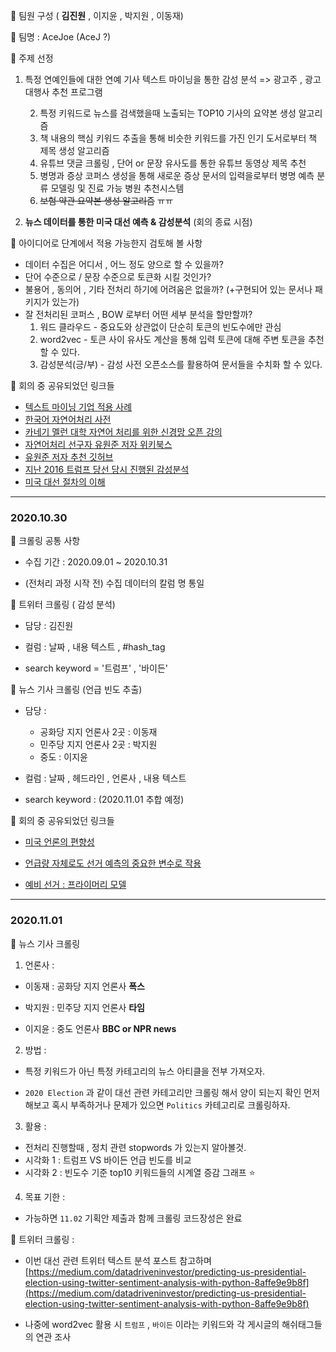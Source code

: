 :notebook: ​팀원 구성 ( __김진원__ , 이지윤 , 박지원 , 이동재)

:notebook: 팀명 : AceJoe (AceJ ?)

:notebook: 주제 선정 

1. 특정 연예인들에 대한 연예 기사 텍스트 마이닝을 통한 감성 분석 => 광고주 , 광고대행사 추천 프로그램

 	2. 특정 키워드로 뉴스를 검색했을때 노출되는 TOP10 기사의 요약본 생성 알고리즘 
 	3. 책 내용의 핵심 키워드 추출을 통해 비슷한 키워드를 가진 인기 도서로부터 책 제목 생성 알고리즘
 	4. 유튜브 댓글 크롤링 , 단어 or 문장 유사도를 통한 유튜브 동영상 제목 추천
 	5. 병명과 증상 코퍼스 생성을 통해 새로운 증상 문서의 입력을로부터 병명 예측 분류 모델링 및 진료 가능 병원 추천시스템
 	6. ~~보험 약관 요약본 생성 알고리즘~~ ㅠㅠ
  7. __뉴스 데이터를 통한 미국 대선 예측 & 감성분석__ (회의 종료 시점)

     

:notebook: 아이디어로 단계에서 적용 가능한지 검토해 볼 사항

- 데이터 수집은 어디서 , 어느 정도 양으로 할 수 있을까?
- 단어 수준으로 / 문장 수준으로 토큰화 시킬 것인가?
- 불용어 , 동의어 , 기타 전처리 하기에 어려움은 없을까? (+구현되어 있는 문서나 패키지가 있는가)
- 잘 전처리된 코퍼스 , BOW 로부터 어떤 세부 분석을 할만할까?
  1. 워드 클라우드 - 중요도와 상관없이 단순히 토큰의 빈도수에만 관심
  2. word2vec - 토큰 사이 유사도 계산을 통해 입력 토큰에 대해 주변 토큰을 추천할 수 있다.
  3. 감성분석(긍/부) - 감성 사전 오픈소스를 활용하여 문서들을 수치화 할 수 있다.
  
  

:notebook: 회의 중 공유되었던 링크들

- [텍스트 마이닝 기업 적용 사례](http://hleecaster.com/text-mining-leadership-feedback-survey-2019/) 
- [한국어 자연어처리 사전](https://github.com/papower1/Awesome-Korean-NLP-Papers)
- [카네기 멜런 대학 자연어 처리를 위한 신경망 오픈 강의](http://www.phontron.com/class/nn4nlp2019/schedule.html)
- [자연어처리 선구자 유원준 저자 위키북스](https://wikidocs.net/book/2155) 
- [유원준 저자 추천 깃허브](https://github.com/makcedward/nlp)
- [지난 2016 트럼프 당선 당시 진행된 감성분석 ](https://dbr.donga.com/article/view/1202/article_no/8892/ac/magazine)
- [미국 대선 절차의 이해 ](https://m.blog.naver.com/yconan/221743576318) 

  

---

### 2020.10.30

:notebook: 크롤링 ​공통 사항

- 수집 기간 : 2020.09.01 ~ 2020.10.31

- (전처리 과정 시작 전) 수집 데이터의 칼럼 명 통일 

  

:notebook: 트위터 크롤링 ( 감성 분석)

- 담당 : 김진원

- 컬럼 : 날짜 , 내용 텍스트 , #hash_tag

- search keyword = '트럼프' , '바이든'

  

:notebook: 뉴스 기사 크롤링 (언급 빈도 추출)

- 담당 :

  - 공화당 지지 언론사 2곳 : 이동재
  - 민주당 지지 언론사 2곳 : 박지원
  - 중도 : 이지윤

- 컬럼 : 날짜 , 헤드라인 , 언론사 , 내용 텍스트 

- search keyword : (2020.11.01 추합 예정) 

  

:notebook: ​회의 중 공유되었던 링크들

- [미국 언론의 편향성](https://namu.wiki/w/%EB%AF%B8%EA%B5%AD%20%EC%96%B8%EB%A1%A0%EC%9D%98%20%ED%8E%B8%ED%96%A5%EC%84%B1) 

- [언급량 자체로도 선거 예측의 중요한 변수로 작용](https://news.joins.com/article/23747714) 

- [예비 선거 : 프라이머리 모델](http://primarymodel.com) 

  

---

### 2020.11.01

:notebook: 뉴스 기사 크롤링

1. 언론사 :

- 이동재 : 공화당 지지 언론사  __폭스__ 

- 박지원 : 민주당 지지 언론사  __타임__ 

- 이지윤 : 중도 언론사 __BBC or NPR news__ 

    

2. 방법 :

- 특정 키워드가 아닌 특정 카테고리의 뉴스 아티클을 전부 가져오자.

- `2020 Election` 과 같이 대선 관련 카테고리만 크롤링 해서 양이 되는지 확인 먼저 해보고 혹시 부족하거나 문제가 있으면 `Politics` 카테고리로 크롤링하자.

  

3. 활용 : 

- 전처리 진행할때 , 정치 관련 stopwords 가 있는지 알아볼것.
- 시각화 1 : 트럼프 VS 바이든 언급 빈도를 비교
- 시각화 2 : 빈도수 기준 top10 키워드들의 시계열 증감 그래프 :star: 



4. 목표 기한 : 

- 가능하면 `11.02` 기획안 제출과 함께 크롤링 코드장성은 완료



:notebook: 트위터 크롤링 : 

- 이번 대선 관련 트위터 텍스트 분석 포스트 참고하며 [https://medium.com/datadriveninvestor/predicting-us-presidential-election-using-twitter-sentiment-analysis-with-python-8affe9e9b8f](https://medium.com/datadriveninvestor/predicting-us-presidential-election-using-twitter-sentiment-analysis-with-python-8affe9e9b8f) 

- 나중에 word2vec 활용 시 `트럼프` , `바이든` 이라는 키워드와 각 게시글의 해쉬태그들의 연관 조사

  
